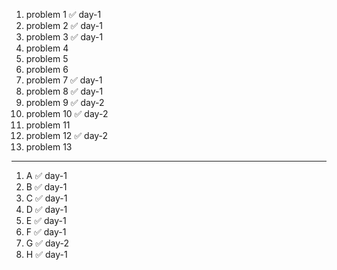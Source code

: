 1. problem 1   ✅ day-1
2. problem 2   ✅ day-1
3. problem 3   ✅ day-1
4. problem 4  
5. problem 5  
6. problem 6  
7. problem 7   ✅ day-1
8. problem 8   ✅ day-1
9. problem 9   ✅ day-2
10. problem 10 ✅ day-2
11. problem 11
12. problem 12 ✅ day-2
13. problem 13
    
---

1. A ✅ day-1
2. B ✅ day-1
3. C ✅ day-1
4. D ✅ day-1
5. E ✅ day-1
6. F ✅ day-1
7. G ✅ day-2
8. H ✅ day-1